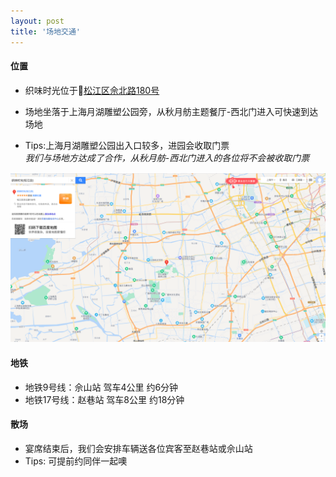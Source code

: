 ```yaml
---
layout: post
title: '场地交通'
---
```

#### 位置  
- 织味时光位于📍[松江区佘北路180号](https://map.baidu.com/poi/%E7%BB%87%E5%91%B3%E6%97%B6%E5%85%89(%E6%9D%BE%E6%B1%9F%E5%BA%97)/@13492159.66,3628121.11,13z?uid=6e5daa33580b7eae2fe67bb9&ugc_type=3&ugc_ver=1&device_ratio=2&compat=1&pcevaname=pc4.1&querytype=detailConInfo&da_src=shareurl)

- 场地坐落于上海月湖雕塑公园旁，从秋月舫主题餐厅-西北门进入可快速到达场地       
- Tips:上海月湖雕塑公园出入口较多，进园会收取门票    
  *我们与场地方达成了合作，从秋月舫-西北门进入的各位将不会被收取门票*
   
![pic1](/assets/img/zhiweishiguang/飞书20220213-104348.jpg "1")


#### 地铁  
- 地铁9号线：佘山站 驾车4公里 约6分钟   
- 地铁17号线：赵巷站 驾车8公里 约18分钟   

#### 散场
- 宴席结束后，我们会安排车辆送各位宾客至赵巷站或佘山站
- Tips: 可提前约同伴一起噢